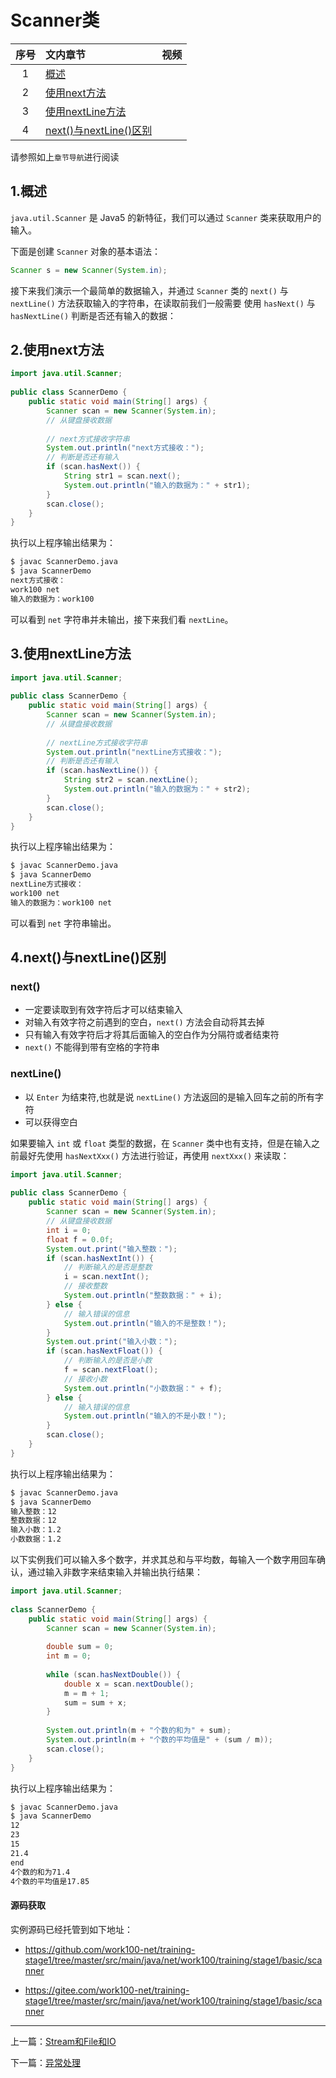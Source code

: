 
# <a id="Scanner类" style="padding-top: 60px;">Scanner类</a>

序号|文内章节|视频
:---:|:---|:---
1|[概述](#概述)|
2|[使用next方法](#使用next方法)|
3|[使用nextLine方法](#使用nextLine方法)|
4|[next()与nextLine()区别](#next()与nextLine()区别)|

请参照如上`章节导航`进行阅读


## <a id="概述" style="padding-top: 60px;">1.概述</a>


`java.util.Scanner` 是 Java5 的新特征，我们可以通过 `Scanner` 类来获取用户的输入。

下面是创建 `Scanner` 对象的基本语法：

```java
Scanner s = new Scanner(System.in);
```

接下来我们演示一个最简单的数据输入，并通过 `Scanner` 类的 `next()` 与 `nextLine()` 方法获取输入的字符串，在读取前我们一般需要 使用 `hasNext()` 与 `hasNextLine()` 判断是否还有输入的数据：


## <a id="使用next方法" style="padding-top: 60px;">2.使用next方法</a>

```java
import java.util.Scanner; 
 
public class ScannerDemo {
    public static void main(String[] args) {
        Scanner scan = new Scanner(System.in);
        // 从键盘接收数据
 
        // next方式接收字符串
        System.out.println("next方式接收：");
        // 判断是否还有输入
        if (scan.hasNext()) {
            String str1 = scan.next();
            System.out.println("输入的数据为：" + str1);
        }
        scan.close();
    }
}
```

执行以上程序输出结果为：

```cmd
$ javac ScannerDemo.java
$ java ScannerDemo
next方式接收：
work100 net
输入的数据为：work100
```

可以看到 `net` 字符串并未输出，接下来我们看 `nextLine`。


## <a id="使用nextLine方法" style="padding-top: 60px;">3.使用nextLine方法</a>

```java
import java.util.Scanner;
 
public class ScannerDemo {
    public static void main(String[] args) {
        Scanner scan = new Scanner(System.in);
        // 从键盘接收数据
 
        // nextLine方式接收字符串
        System.out.println("nextLine方式接收：");
        // 判断是否还有输入
        if (scan.hasNextLine()) {
            String str2 = scan.nextLine();
            System.out.println("输入的数据为：" + str2);
        }
        scan.close();
    }
}
```

执行以上程序输出结果为：

```cmd
$ javac ScannerDemo.java
$ java ScannerDemo
nextLine方式接收：
work100 net
输入的数据为：work100 net
```

可以看到 `net` 字符串输出。



## <a id="next()与nextLine()区别" style="padding-top: 60px;">4.next()与nextLine()区别</a>

### next()

- 一定要读取到有效字符后才可以结束输入
- 对输入有效字符之前遇到的空白，`next()` 方法会自动将其去掉
- 只有输入有效字符后才将其后面输入的空白作为分隔符或者结束符
- `next()` 不能得到带有空格的字符串


### nextLine()

- 以 `Enter` 为结束符,也就是说 `nextLine()` 方法返回的是输入回车之前的所有字符
- 可以获得空白

如果要输入 `int` 或 `float` 类型的数据，在 `Scanner` 类中也有支持，但是在输入之前最好先使用 `hasNextXxx()` 方法进行验证，再使用 `nextXxx()` 来读取：

```java
import java.util.Scanner;
 
public class ScannerDemo {
    public static void main(String[] args) {
        Scanner scan = new Scanner(System.in);
        // 从键盘接收数据
        int i = 0;
        float f = 0.0f;
        System.out.print("输入整数：");
        if (scan.hasNextInt()) {
            // 判断输入的是否是整数
            i = scan.nextInt();
            // 接收整数
            System.out.println("整数数据：" + i);
        } else {
            // 输入错误的信息
            System.out.println("输入的不是整数！");
        }
        System.out.print("输入小数：");
        if (scan.hasNextFloat()) {
            // 判断输入的是否是小数
            f = scan.nextFloat();
            // 接收小数
            System.out.println("小数数据：" + f);
        } else {
            // 输入错误的信息
            System.out.println("输入的不是小数！");
        }
        scan.close();
    }
}
```

执行以上程序输出结果为：

```cmd
$ javac ScannerDemo.java
$ java ScannerDemo
输入整数：12
整数数据：12
输入小数：1.2
小数数据：1.2
```

以下实例我们可以输入多个数字，并求其总和与平均数，每输入一个数字用回车确认，通过输入非数字来结束输入并输出执行结果：

```java
import java.util.Scanner;
 
class ScannerDemo {
    public static void main(String[] args) {
        Scanner scan = new Scanner(System.in);
 
        double sum = 0;
        int m = 0;
 
        while (scan.hasNextDouble()) {
            double x = scan.nextDouble();
            m = m + 1;
            sum = sum + x;
        }
 
        System.out.println(m + "个数的和为" + sum);
        System.out.println(m + "个数的平均值是" + (sum / m));
        scan.close();
    }
}
```

执行以上程序输出结果为：

```cmd
$ javac ScannerDemo.java
$ java ScannerDemo
12
23
15
21.4
end
4个数的和为71.4
4个数的平均值是17.85
```



#### 源码获取

实例源码已经托管到如下地址：

- <a href="https://github.com/work100-net/training-stage1/tree/master/src/main/java/net/work100/training/stage1/basic/scanner" target="_blank">https://github.com/work100-net/training-stage1/tree/master/src/main/java/net/work100/training/stage1/basic/scanner</a>

- <a href="https://gitee.com/work100-net/training-stage1/tree/master/src/main/java/net/work100/training/stage1/basic/scanner" target="_blank">https://gitee.com/work100-net/training-stage1/tree/master/src/main/java/net/work100/training/stage1/basic/scanner</a>



----------

上一篇：[Stream和File和IO](/training/java-stream-file-io.html "Stream和File和IO - 语言基础 - Java入门 - 免费课程 - 光束云 - work100.net")

下一篇：[异常处理](/training/java-exception.html "异常处理 - 语言基础 - Java入门 - 免费课程 - 光束云 - work100.net")
